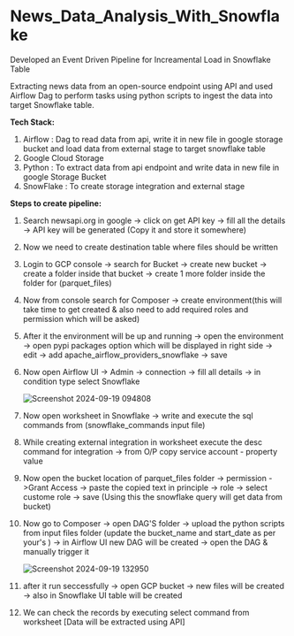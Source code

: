 # News_Data_Analysis_With_Snowflake
Developed an Event Driven Pipeline for Increamental Load in Snowflake Table

Extracting news data from an open-source endpoint using API and used Airflow Dag to perform tasks using python scripts to ingest the data into target Snowflake table.

**Tech Stack:**
1. Airflow : Dag to read data from api, write it in new file in google storage bucket and load data from external stage to target snowflake table
2. Google Cloud Storage
3. Python : To extract data from api endpoint and write data in new file in google Storage Bucket
4. SnowFlake : To create storage integration and external stage

**Steps to create pipeline:**

1. Search newsapi.org in google -> click on get API key -> fill all the details -> API key will be generated (Copy it and store it somewhere)
2. Now we need to create destination table where files should be written
3. Login to GCP console -> search for Bucket -> create new bucket -> create a folder inside that bucket -> create 1 more folder inside the folder for (parquet_files)
4. Now from console search for Composer -> create environment(this will take time to get created & also need to add required roles and permission which will be asked)
5. After it the environment will be up and running -> open the environment -> open pypi packages option which will be displayed in right side -> edit -> add apache_airflow_providers_snowflake -> save
6. Now open Airflow UI -> Admin -> connection -> fill all details -> in condition type select Snowflake
   
   ![Screenshot 2024-09-19 094808](https://github.com/user-attachments/assets/8474d6a9-3ff2-4952-bc8a-9f97520ec25c)
   
7. Now open worksheet in Snowflake -> write and execute the sql commands from (snowflake_commands input file)
8. While creating external integration in worksheet execute the desc command for integration -> from O/P copy service account - property value
9. Now open the bucket location of parquet_files folder -> permission ->Grant Access -> paste the copied text in principle -> role -> select custome role -> save (Using this the snowflake query will get data from bucket)
10. Now go to Composer -> open DAG'S folder -> upload the python scripts from input files folder (update the bucket_name and start_date as per your's ) -> in Airflow UI new DAG will be created -> open the DAG & manually trigger it
    
    ![Screenshot 2024-09-19 132950](https://github.com/user-attachments/assets/3afbc305-20e7-42e6-b726-94d39b0ccb70)

11. after it run seccessfully -> open GCP bucket -> new files will be created -> also in Snowflake UI table will be created
12. We can check the records by executing select command from worksheet
 [Data will be extracted using API]
